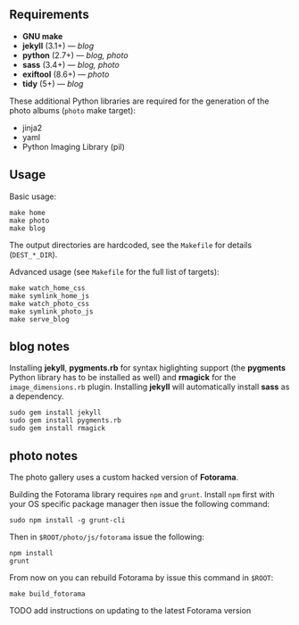 Requirements
------------

* **GNU make**
* **jekyll** (3.1+) — *blog*
* **python** (2.7+) — *blog, photo*
* **sass** (3.4+) — *blog, photo*
* **exiftool** (8.6+) — *photo*
* **tidy** (5+) — *blog*

These additional Python libraries are required for the generation of the photo
albums (`photo` make target):

* jinja2
* yaml
* Python Imaging Library (pil)


Usage
-----

Basic usage:

```
make home
make photo
make blog
```

The output directories are hardcoded, see the `Makefile` for details
(`DEST_*_DIR`).

Advanced usage (see `Makefile` for the full list of targets):

```
make watch_home_css
make symlink_home_js
make watch_photo_css
make symlink_photo_js
make serve_blog

```


blog notes
----------

Installing **jekyll**, **pygments.rb** for syntax higlighting support (the
**pygments** Python library has to be installed as well) and **rmagick** for
the `image_dimensions.rb` plugin. Installing **jekyll** will automatically
install **sass** as a dependency.

```
sudo gem install jekyll
sudo gem install pygments.rb
sudo gem install rmagick
```


photo notes
----------

The photo gallery uses a custom hacked version of **Fotorama**.

Building the Fotorama library requires `npm` and `grunt`. Install `npm` first
with your OS specific package manager then issue the following command:

```
sudo npm install -g grunt-cli
```

Then in `$ROOT/photo/js/fotorama` issue the following:

```
npm install
grunt
```

From now on you can rebuild Fotorama by issue this command in `$ROOT`:

```
make build_fotorama
```

TODO add instructions on updating to the latest Fotorama version
